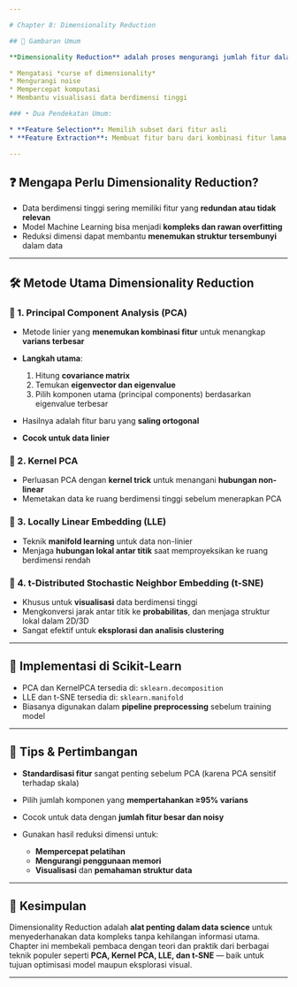 ```yaml
---

# Chapter 8: Dimensionality Reduction

## 🎯 Gambaran Umum

**Dimensionality Reduction** adalah proses mengurangi jumlah fitur dalam dataset sambil mempertahankan **informasi penting** sebanyak mungkin. Teknik ini penting untuk:

* Mengatasi *curse of dimensionality*
* Mengurangi noise
* Mempercepat komputasi
* Membantu visualisasi data berdimensi tinggi

### • Dua Pendekatan Umum:

* **Feature Selection**: Memilih subset dari fitur asli
* **Feature Extraction**: Membuat fitur baru dari kombinasi fitur lama

---
```


## ❓ Mengapa Perlu Dimensionality Reduction?

* Data berdimensi tinggi sering memiliki fitur yang **redundan atau tidak relevan**
* Model Machine Learning bisa menjadi **kompleks dan rawan overfitting**
* Reduksi dimensi dapat membantu **menemukan struktur tersembunyi** dalam data

---

## 🛠️ Metode Utama Dimensionality Reduction

### 🔹 1. Principal Component Analysis (PCA)

* Metode linier yang **menemukan kombinasi fitur** untuk menangkap **varians terbesar**
* **Langkah utama**:

  1. Hitung **covariance matrix**
  2. Temukan **eigenvector dan eigenvalue**
  3. Pilih komponen utama (principal components) berdasarkan eigenvalue terbesar
* Hasilnya adalah fitur baru yang **saling ortogonal**
* **Cocok untuk data linier**

### 🔹 2. Kernel PCA

* Perluasan PCA dengan **kernel trick** untuk menangani **hubungan non-linear**
* Memetakan data ke ruang berdimensi tinggi sebelum menerapkan PCA

### 🔹 3. Locally Linear Embedding (LLE)

* Teknik **manifold learning** untuk data non-linier
* Menjaga **hubungan lokal antar titik** saat memproyeksikan ke ruang berdimensi rendah

### 🔹 4. t-Distributed Stochastic Neighbor Embedding (t-SNE)

* Khusus untuk **visualisasi** data berdimensi tinggi
* Mengkonversi jarak antar titik ke **probabilitas**, dan menjaga struktur lokal dalam 2D/3D
* Sangat efektif untuk **eksplorasi dan analisis clustering**

---

## 🧪 Implementasi di Scikit-Learn

* PCA dan KernelPCA tersedia di: `sklearn.decomposition`
* LLE dan t-SNE tersedia di: `sklearn.manifold`
* Biasanya digunakan dalam **pipeline preprocessing** sebelum training model

---

## 📝 Tips & Pertimbangan

* **Standardisasi fitur** sangat penting sebelum PCA (karena PCA sensitif terhadap skala)
* Pilih jumlah komponen yang **mempertahankan ≥95% varians**
* Cocok untuk data dengan **jumlah fitur besar dan noisy**
* Gunakan hasil reduksi dimensi untuk:

  * **Mempercepat pelatihan**
  * **Mengurangi penggunaan memori**
  * **Visualisasi** dan **pemahaman struktur data**

---

## 🧠 Kesimpulan

Dimensionality Reduction adalah **alat penting dalam data science** untuk menyederhanakan data kompleks tanpa kehilangan informasi utama. Chapter ini membekali pembaca dengan teori dan praktik dari berbagai teknik populer seperti **PCA, Kernel PCA, LLE, dan t-SNE** — baik untuk tujuan optimisasi model maupun eksplorasi visual.

---
